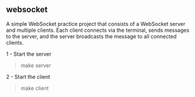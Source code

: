 ## websocket

A simple WebSocket practice project that consists of a WebSocket server and multiple clients.
Each client connects via the terminal, sends messages to the server, and the server broadcasts the message to all connected clients.

1 - Start the server

> make server

2 - Start the client

> make client
